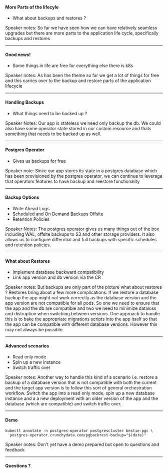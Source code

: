 #### More Parts of the lifecyle
- What about backups and restores ?

<aside class="notes">
  Speaker notes:
  So far we have seen how we can have relatively seamless upgrades but there are more parts to the application life cycle, specifically backups and restores
</aside>

---
#### Good news!
- Some things in life are free for everything else there is k8s

<aside class="notes">
  Speaker notes:
  As has been the theme so far we get a lot of things for free and this carries over to the backup and restore parts of the application lifecycle
</aside>

---
#### Handling Backups
- What things need to be backed up ?

<aside class="notes">
  Speaker Notes:
  Our app is stateless we need only backup the db. We could also have some operator state stored in our custom resource and thats something that needs to be backed up as well.
</aside>

---
#### Postgres Operator
- Gives us backups for free

<aside class="notes">
  Speaker note:
  Since our app stores its state in a postgres database which has been provisioned by the postgres operator, we can continue to leverage that operators features to have backup and reestore functionality
</aside>

---
#### Backup Options
- Write Ahead Logs
- Scheduled and On Demand Backups Offsite
- Retention Policies

<aside class="notes">
  Speaker Notes:
  The postgres operator gives us many things out of the box including WAL, offsite backups to S3 and other storage providers. It also allows us to configure differntial and full backups with specific schedules and retention policies.
</aside>

---
#### What about Restores
- Implement database backward compatibility
- Link app version and db version via the CR

<aside class="notes">
  Speaker notes:
  But backups are only part of the picture what about restores ? Restores bring about a few more complications. If we restore a database backup the app might not work correctly as the database version and the app version are not compatible for all pods. So one we need to ensure that the app and the db are compatible and two we need to minimize dataloss and distruption when switching between versions. One approach to handle this is to bake the appropriate migrations scripts into the app itself so that the app can be compatible with different database versions. However this may not always be possible.
</aside>

---
#### Advanced scenarios
- Read only mode
- Spin up a new instance
- Switch traffic over

<aside class="notes">
  Speaker notes:
  Another way to handle this kind of a scenario i.e. restore a backup of a database version that is not compatible with both the current and the target app version is to follow this sort of general orchestration workflow. Switch the app into a read only mode, spin up a new database instance and a a new deployment with an older version of the app and the database (which are compatible) and switch traffic over.
</aside>

---
#### Demo

```
kubectl annotate -n postgres-operator postgrescluster bestie-pgc \
  postgres-operator.crunchydata.com/pgbackrest-backup="$(date)"
```

<aside class="notes">
Speaker notes:
Don't yet have a demo prepared but open to questions and feedback
</aside>

---
#### Questions ?
